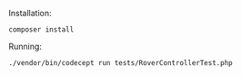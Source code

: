Installation:

`composer install`

Running:

`./vendor/bin/codecept run tests/RoverControllerTest.php`